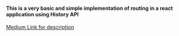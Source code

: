 #### This is a very basic and simple implementation of routing in a react application using **History API**
[Medium Link for description](https://medium.com/@sanyalparnab96/an-unrealistically-simple-router-in-react-11e68ceb126c)